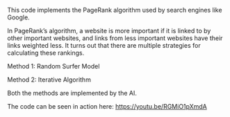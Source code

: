 This code implements the PageRank algorithm used by search engines like Google.

In PageRank’s algorithm, a website is more important if it is linked to by other important websites, and links from less important websites have their links weighted less.
It turns out that there are multiple strategies for calculating these rankings. 

Method 1: Random Surfer Model

Method 2: Iterative Algorithm

Both the methods are implemented by the AI.

The code can be seen in action here: https://youtu.be/RGMiO1pXmdA